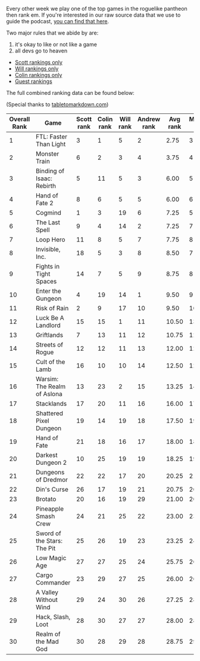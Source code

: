 Every other week we play one of the top games in the roguelike pantheon then rank em. If you're interested in our raw source data that we use to guide the podcast, [you can find that here](https://github.com/ScottBurger/going_rogue_podcast/wiki/Roguelike-Steam-Dataset).

Two major rules that we abide by are: 
1. it's okay to like or not like a game
2. all devs go to heaven

* [Scott rankings only](https://docs.google.com/spreadsheets/d/1wf34T9sseGKv_VtQMcjRq6WuFWj33uU9cbU4oUlZGt8/edit#gid=1410426659)
* [Will rankings only](https://docs.google.com/spreadsheets/d/1wf34T9sseGKv_VtQMcjRq6WuFWj33uU9cbU4oUlZGt8/edit#gid=73210139)
* [Colin rankings only](https://docs.google.com/spreadsheets/d/1wf34T9sseGKv_VtQMcjRq6WuFWj33uU9cbU4oUlZGt8/edit#gid=2046262583)
* [Guest rankings](https://docs.google.com/spreadsheets/d/1wf34T9sseGKv_VtQMcjRq6WuFWj33uU9cbU4oUlZGt8/edit#gid=847369508)

<!-- 
when finished:
* games that X liked more than Y
* games that X and Y agreed on perfectly
* top 'gems' = avg pod rank vs review rank
* top 'anti-gems' = avg pod rank vs review rank
-->

<!--
ongoing short lists (matching youtube playlists?):

top 3 most popular rogues
top 3 hidden gems
top 3 most widely disagreed on games (std dev)
-->


The full combined ranking data can be found below:

(Special thanks to [tabletomarkdown.com](https://tabletomarkdown.com/convert-spreadsheet-to-markdown))

| Overall Rank | Game                        | Scott rank | Colin rank | Will rank | Andrew rank | Avg rank | Median rank | Std Dev |
| ------------ | --------------------------- | ---------- | ---------- | --------- | ----------- | -------- | ----------- | ------- |
| 1            | FTL: Faster Than Light      | 3          | 1          | 5         | 2           | 2.75     | 3           | 1.71    |
| 2            | Monster Train               | 6          | 2          | 3         | 4           | 3.75     | 4           | 1.71    |
| 3            | Binding of Isaac: Rebirth   | 5          | 11         | 5         | 3           | 6.00     | 5           | 3.46    |
| 4            | Hand of Fate 2              | 8          | 6          | 5         | 5           | 6.00     | 6           | 1.41    |
| 5            | Cogmind                     | 1          | 3          | 19        | 6           | 7.25     | 5           | 8.10    |
| 6            | The Last Spell              | 9          | 4          | 14        | 2           | 7.25     | 7           | 5.38    |
| 7            | Loop Hero                   | 11         | 8          | 5         | 7           | 7.75     | 8           | 2.50    |
| 8            | Invisible, Inc.             | 18         | 5          | 3         | 8           | 8.50     | 7           | 6.66    |
| 9            | Fights in Tight Spaces      | 14         | 7          | 5         | 9           | 8.75     | 8           | 3.86    |
| 10           | Enter the Gungeon           | 4          | 19         | 14        | 1           | 9.50     | 9           | 8.43    |
| 11           | Risk of Rain                | 2          | 9          | 17        | 10          | 9.50     | 10          | 6.14    |
| 12           | Luck Be A Landlord          | 15         | 15         | 1         | 11          | 10.50    | 13          | 6.61    |
| 13           | Griftlands                  | 7          | 13         | 11        | 12          | 10.75    | 12          | 2.63    |
| 14           | Streets of Rogue            | 12         | 12         | 11        | 13          | 12.00    | 12          | 0.82    |
| 15           | Cult of the Lamb            | 16         | 10         | 10        | 14          | 12.50    | 12          | 3.00    |
| 16           | Warsim: The Realm of Aslona | 13         | 23         | 2         | 15          | 13.25    | 14          | 8.66    |
| 17           | Stacklands                  | 17         | 20         | 11        | 16          | 16.00    | 17          | 3.74    |
| 18           | Shattered Pixel Dungeon     | 19         | 14         | 19        | 18          | 17.50    | 19          | 2.38    |
| 19           | Hand of Fate                | 21         | 18         | 16        | 17          | 18.00    | 18          | 2.16    |
| 20           | Darkest Dungeon 2           | 10         | 25         | 19        | 19          | 18.25    | 19          | 6.18    |
| 21           | Dungeons of Dredmor         | 22         | 22         | 17        | 20          | 20.25    | 21          | 2.36    |
| 22           | Din's Curse                 | 26         | 17         | 19        | 21          | 20.75    | 20          | 3.86    |
| 23           | Brotato                     | 20         | 16         | 19        | 29          | 21.00    | 20          | 5.60    |
| 24           | Pineapple Smash Crew        | 24         | 21         | 25        | 22          | 23.00    | 23          | 1.83    |
| 25           | Sword of the Stars: The Pit | 25         | 26         | 19        | 23          | 23.25    | 24          | 3.10    |
| 26           | Low Magic Age               | 27         | 27         | 25        | 24          | 25.75    | 26          | 1.50    |
| 27           | Cargo Commander             | 23         | 29         | 27        | 25          | 26.00    | 26          | 2.58    |
| 28           | A Valley Without Wind       | 29         | 24         | 30        | 26          | 27.25    | 28          | 2.75    |
| 29           | Hack, Slash, Loot           | 28         | 30         | 27        | 27          | 28.00    | 28          | 1.41    |
| 30           | Realm of the Mad God        | 30         | 28         | 29        | 28          | 28.75    | 29          | 0.96    |















